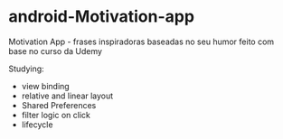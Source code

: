 # android-Motivation-app
Motivation App - frases inspiradoras baseadas no seu humor feito com base no curso da Udemy

Studying:
- view binding
- relative and linear layout
- Shared Preferences
- filter logic on click
- lifecycle
